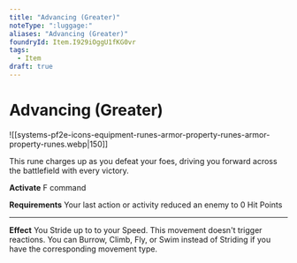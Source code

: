 ```yaml
---
title: "Advancing (Greater)"
noteType: ":luggage:"
aliases: "Advancing (Greater)"
foundryId: Item.I929iOggU1fKG0vr
tags:
  - Item
draft: true
---
```


# Advancing (Greater)
![[systems-pf2e-icons-equipment-runes-armor-property-runes-armor-property-runes.webp|150]]

This rune charges up as you defeat your foes, driving you forward across the battlefield with every victory.

**Activate** F command

**Requirements** Your last action or activity reduced an enemy to 0 Hit Points

* * *

**Effect** You Stride up to to your Speed. This movement doesn't trigger reactions. You can Burrow, Climb, Fly, or Swim instead of Striding if you have the corresponding movement type.
